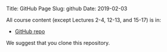 Title: GitHub Page
Slug: github
Date: 2019-02-03

All course content (except Lectures 2-4, 12-13, and 15-17) is in:

- [GitHub repo](https://github.com/Harvard-IACS/2019-CS109B/tree/master/content)

We suggest that you clone this repository.
